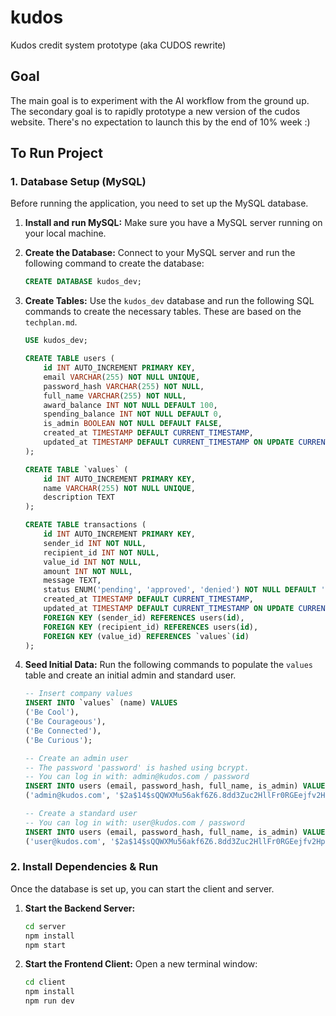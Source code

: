 # kudos
Kudos credit system prototype (aka CUDOS rewrite)

## Goal
The main goal is to experiment with the AI workflow from the ground up.  The secondary goal is to rapidly prototype a new version of the cudos website.  There's no expectation to launch this by the end of 10% week :) 

## To Run Project

### 1. Database Setup (MySQL)

Before running the application, you need to set up the MySQL database.

1.  **Install and run MySQL:**
    Make sure you have a MySQL server running on your local machine.

2.  **Create the Database:**
    Connect to your MySQL server and run the following command to create the database:
    ```sql
    CREATE DATABASE kudos_dev;
    ```

3.  **Create Tables:**
    Use the `kudos_dev` database and run the following SQL commands to create the necessary tables. These are based on the `techplan.md`.

    ```sql
    USE kudos_dev;

    CREATE TABLE users (
        id INT AUTO_INCREMENT PRIMARY KEY,
        email VARCHAR(255) NOT NULL UNIQUE,
        password_hash VARCHAR(255) NOT NULL,
        full_name VARCHAR(255) NOT NULL,
        award_balance INT NOT NULL DEFAULT 100,
        spending_balance INT NOT NULL DEFAULT 0,
        is_admin BOOLEAN NOT NULL DEFAULT FALSE,
        created_at TIMESTAMP DEFAULT CURRENT_TIMESTAMP,
        updated_at TIMESTAMP DEFAULT CURRENT_TIMESTAMP ON UPDATE CURRENT_TIMESTAMP
    );

    CREATE TABLE `values` (
        id INT AUTO_INCREMENT PRIMARY KEY,
        name VARCHAR(255) NOT NULL UNIQUE,
        description TEXT
    );

    CREATE TABLE transactions (
        id INT AUTO_INCREMENT PRIMARY KEY,
        sender_id INT NOT NULL,
        recipient_id INT NOT NULL,
        value_id INT NOT NULL,
        amount INT NOT NULL,
        message TEXT,
        status ENUM('pending', 'approved', 'denied') NOT NULL DEFAULT 'pending',
        created_at TIMESTAMP DEFAULT CURRENT_TIMESTAMP,
        updated_at TIMESTAMP DEFAULT CURRENT_TIMESTAMP ON UPDATE CURRENT_TIMESTAMP,
        FOREIGN KEY (sender_id) REFERENCES users(id),
        FOREIGN KEY (recipient_id) REFERENCES users(id),
        FOREIGN KEY (value_id) REFERENCES `values`(id)
    );
    ```

4.  **Seed Initial Data:**
    Run the following commands to populate the `values` table and create an initial admin and standard user.

    ```sql
    -- Insert company values
    INSERT INTO `values` (name) VALUES
    ('Be Cool'),
    ('Be Courageous'),
    ('Be Connected'),
    ('Be Curious');

    -- Create an admin user
    -- The password 'password' is hashed using bcrypt.
    -- You can log in with: admin@kudos.com / password
    INSERT INTO users (email, password_hash, full_name, is_admin) VALUES
    ('admin@kudos.com', '$2a$14$sQQWXMu56akf6Z6.8dd3Zuc2HllFr0RGEejfv2HpEh4QaXqiA4ThO', 'Admin User', TRUE);
    
    -- Create a standard user
    -- You can log in with: user@kudos.com / password
    INSERT INTO users (email, password_hash, full_name, is_admin) VALUES
    ('user@kudos.com', '$2a$14$sQQWXMu56akf6Z6.8dd3Zuc2HllFr0RGEejfv2HpEh4QaXqiA4ThO', 'Standard User', FALSE);
    ```

### 2. Install Dependencies & Run

Once the database is set up, you can start the client and server.

1.  **Start the Backend Server:**
    ```bash
    cd server
    npm install
    npm start
    ```

2.  **Start the Frontend Client:**
    Open a new terminal window:
    ```bash
    cd client
    npm install
    npm run dev
    ```

